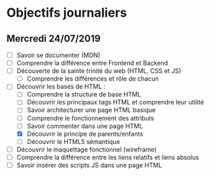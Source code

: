 # Objectifs journaliers

## Mercredi 24/07/2019


* [ ] Savoir se documenter (MDN)
* [ ] Comprendre la différence entre Frontend et Backend
* [ ] Découverte de la sainte trinité du web (HTML, CSS et JS)
  * [ ] Comprendre les différences et rôle de chacun
* [ ] Découvrir les bases de HTML :
  * [ ] Comprendre la structure de base HTML
  * [ ] Découvrir les principaux tags HTML et comprendre leur utilité
  * [ ] Savoir architecturer une page HTML basique
  * [ ] Comprendre le fonctionnement des attributs
  * [ ] Savoir commenter dans une page HTML
  * [X] Découvrir le principe de parents/enfants
  * [ ] Découvrir le HTML5 sémantique
* [ ] Découvrir le maquettage fonctionnel (wireframe)
* [ ] Comprendre la différence entre les liens relatifs et liens absolus
* [ ] Savoir insérer des scripts JS dans une page HTML